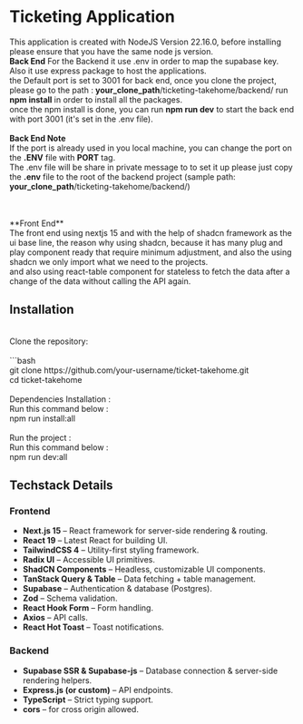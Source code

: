 <h1>Ticketing Application</h1>

This application is created with NodeJS Version 22.16.0, before installing please ensure that you have the same node js version. <br>
**Back End**
For the Backend it use .env in order to map the supabase key.<br>
Also it use express package to host the applications. <br>
the Default port is set to 3001 for back end, once you clone the project, please go to the path : **your_clone_path**/ticketing-takehome/backend/ run **npm install** in order to install all the packages.<br>
once the npm install is done, you can run **npm run dev** to start the back end with port 3001 (it's set in the .env file). <br>
<br>
**Back End Note**<br>
If the port is already used in you local machine, you can change the port on the **.ENV** file with **PORT** tag.<br>
The .env file will be share in private message to to set it up please just copy the **.env** file to the root of the backend project (sample path: **your_clone_path**/ticketing-takehome/backend/)

<br>
<br>
**Front End**<br>
The front end using nextjs 15 and with the help of shadcn framework as the ui base line, the reason why using shadcn, because it has many plug and play component ready that require minimum adjustment, and also the using shadcn we only import what we need to the projects.<br>
and also using react-table component for stateless to fetch the data after a change of the data without calling the API again.<br>

## Installation
<br>
Clone the repository:<br>
<br>
```bash<br>
git clone https://github.com/your-username/ticket-takehome.git<br>
cd ticket-takehome<br>
<br>
Dependencies Installation :<br>
Run this command below :<br>
npm run install:all<br>
<br>
Run the project :<br>
Run this command below :<br>
npm run dev:all<br>

## Techstack Details 
### Frontend
- **Next.js 15** – React framework for server-side rendering & routing.
- **React 19** – Latest React for building UI.
- **TailwindCSS 4** – Utility-first styling framework.
- **Radix UI** – Accessible UI primitives.
- **ShadCN Components** – Headless, customizable UI components.
- **TanStack Query & Table** – Data fetching + table management.
- **Supabase** – Authentication & database (Postgres).
- **Zod** – Schema validation.
- **React Hook Form** – Form handling.
- **Axios** – API calls.
- **React Hot Toast** – Toast notifications.

### Backend
- **Supabase SSR & Supabase-js** – Database connection & server-side rendering helpers.
- **Express.js (or custom)** – API endpoints.
- **TypeScript** – Strict typing support.
- **cors** – for cross origin allowed.



